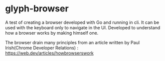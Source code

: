 # glyph-browser

A test of creating a browser developed with Go and running in cli. It can be used with the keyboard only to navigate in the UI. Developed to understand how a browser works by making himself one.

The browser drain many principles from an article written by Paul Irish(Chrome Developer Relations) : https://web.dev/articles/howbrowserswork
